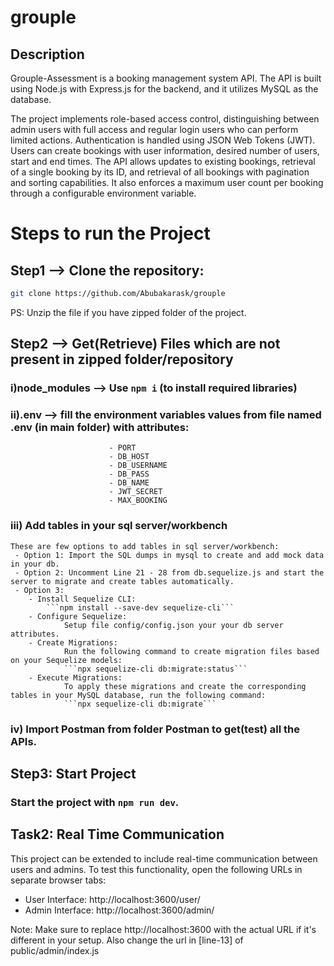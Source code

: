 # grouple

## Description

Grouple-Assessment is a booking management system API. The API is built using Node.js with Express.js for the backend, and it utilizes MySQL as the database.

The project implements role-based access control, distinguishing between admin users with full access and regular login users who can perform limited actions. Authentication is handled using JSON Web Tokens (JWT). Users can create bookings with user information, desired number of users, start and end times. The API allows updates to existing bookings, retrieval of a single booking by its ID, and retrieval of all bookings with pagination and sorting capabilities. It also enforces a maximum user count per booking through a configurable environment variable.

# Steps to run the Project

## Step1 --> Clone the repository:

```bash
git clone https://github.com/Abubakarask/grouple
```

PS: Unzip the file if you have zipped folder of the project.

## Step2 --> Get(Retrieve) Files which are not present in zipped folder/repository

### i)node_modules --> Use `npm i` (to install required libraries)

### ii).env --> fill the environment variables values from file named .env (in main folder) with attributes:

                          - PORT
                          - DB_HOST
                          - DB_USERNAME
                          - DB_PASS
                          - DB_NAME
                          - JWT_SECRET
                          - MAX_BOOKING

### iii) Add tables in your sql server/workbench

    These are few options to add tables in sql server/workbench:
     - Option 1: Import the SQL dumps in mysql to create and add mock data in your db.
     - Option 2: Uncomment Line 21 - 28 from db.sequelize.js and start the server to migrate and create tables automatically.
     - Option 3:
        - Install Sequelize CLI:
            ```npm install --save-dev sequelize-cli```
        - Configure Sequelize:
                Setup file config/config.json your your db server attributes.
        - Create Migrations:
                Run the following command to create migration files based on your Sequelize models:
                ```npx sequelize-cli db:migrate:status```
        - Execute Migrations:
                To apply these migrations and create the corresponding tables in your MySQL database, run the following command:
                ```npx sequelize-cli db:migrate```

### iv) Import Postman from folder Postman to get(test) all the APIs.

## Step3: Start Project

### Start the project with `npm run dev`.

## Task2: Real Time Communication
This project can be extended to include real-time communication between users and admins. To test this functionality, open the following URLs in separate browser tabs:

- User Interface: http://localhost:3600/user/
- Admin Interface: http://localhost:3600/admin/

Note: Make sure to replace http://localhost:3600 with the actual URL if it's different in your setup. Also change the url in [line-13] of public/admin/index.js
